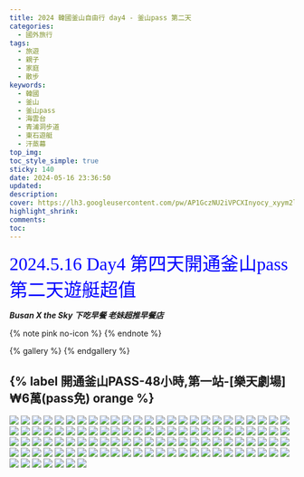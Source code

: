 ```yaml
---
title: 2024 韓國釜山自由行 day4 - 釜山pass 第二天
categories:
  - 國外旅行
tags:
  - 旅遊
  - 親子
  - 家庭
  - 散步
keywords:
  - 韓國
  - 釜山
  - 釜山pass
  - 海雲台
  - 青浦洞步道
  - 東石遊艇
  - 汗蒸幕
top_img:
toc_style_simple: true
sticky: 140
date: 2024-05-16 23:36:50
updated:
description:
cover: https://lh3.googleusercontent.com/pw/AP1GczNU2iVPCXInyocy_xyym2lUnKpQfg2CC7ynMT1VETCX8Cwr-CqsDYsw1TFpCV2OVD2sViYvxkvV5K-I8z7pL5mQ3QKHp3hKbB-Ji0iyS806XT5qPEGA=w1920-h1080
highlight_shrink:
comments:
toc:
---
```


<font face="標楷體" color="blue" size="6px">2024.5.16 Day4 第四天開通釜山pass 第二天遊艇超值</font>

<i class="fa fa-camera"> **Busan X the Sky 下吃早餐 老妹超推早餐店**</i>

{% note pink no-icon %}
{% endnote %}

{% gallery %}
{% endgallery %}


## {% label 開通釜山PASS-48小時,第一站-[樂天劇場]₩6萬(pass免) orange %}

![](https://lh3.googleusercontent.com/pw/AP1GczP2nIyBURgx5ayq-GiRBmD04iptbL_VEzYkbLv-Vkv-2MfSjwKsXD_QAkWR2Rr6iR7Lm6b6CNtA2hNHb11EcTPj0PYJTJjI6wV7T1jD3tqmXbSrK3KY=w1920-h1080)
![](https://lh3.googleusercontent.com/pw/AP1GczNTd_UMW3j2P3UHR8dbXOcAFgigMkB6mBxwKtcVGeixLbwSSUDYMCo0uL9NI4x28AsFj7spl5oB-P53NpPfzsb9ubb2oTubMzTl0DeqIApjaVc8oLom=w1920-h1080)
![](https://lh3.googleusercontent.com/pw/AP1GczO5YzbsEXRaUa8srzvUNnrS1-hsAZpnl7e9o1-haqrdibUp9ldJa89UplGfkADmHwg1QSWpY8ZkGA8wDiib83KaE8-xMyiGTQ8Bwf1Tl0bkSYUpTvM2=w1920-h1080)
![](https://lh3.googleusercontent.com/pw/AP1GczOW_SrDZELA4TbPverJUuXbrmYjqNx1RGrhqh3B513F3VK8puV_dov7cK3KvgpWPIJHWnWBVBN0motqVtMSB-j8Frx5kqbumlLldqkPvQU1FiqcRXdo=w1920-h1080)
![](https://lh3.googleusercontent.com/pw/AP1GczOiCMr_Jx-5mkzlhFbbcHb2CcjTdwCnBOYDKVrGCTAO1eKW6Bx7OgWXneQ4utEqzzyVccdctFujTsQ2jwJ5E36iA550iI3fFPLzgFEviphr18MR0hIl=w1920-h1080)
![](https://lh3.googleusercontent.com/pw/AP1GczM4tC5EljaBr8R72r1SfpOxxX21a9yH6KOkkVChmxWIt0WbtIOePi3mOC8OvdG7aqamjezN-Qe-5D8k7C87Y6Ikdq_vMQCL0NxS9qF-Tkhl8Hsf08my=w1920-h1080)
![](https://lh3.googleusercontent.com/pw/AP1GczMFhT3VLYTHvW_5-gCa9dFTh72-EaDtfJ463HOvU9PIvV9nhGaejPMWGwedLcRbDwMD0XnPDeuyLHg3aws6I1bGcptH98gZz8Pi3Rzibeb6dHdbR08W=w1920-h1080)
![](https://lh3.googleusercontent.com/pw/AP1GczOprJxYNv3cbFXJBWv1QtCCGhXDHv-Sh94TKpxARu8tmLzRnFOOnil-Dhp9NrDY5s1xpq6Kz3ydbNcTxP7INc5pzr2Fi5locdSy9g1hW3K_d-Y0Y-vt=w1920-h1080)
![](https://lh3.googleusercontent.com/pw/AP1GczPNr81nd_BLpI29Fgdy17Rp-uRIQr99ITu9ZDX6p8JOk4H8U3DE9Z9VY6Fif5vG2SQOiinjfz2e7izxxYYs9n9-BTiZW3Ji-sS2MhgGKOJ0Ay9kWhQX=w1920-h1080)
![](https://lh3.googleusercontent.com/pw/AP1GczNTe9YEoj0Wqe-jsw2_13M6C9Shy__3uifbV3FLyc2fjjZgjYapwhtzuDrNfZOWc4uztBPMCC7GoKmDKWTYYwVOyH2fCBMtrSEtxL9IYczh-k69tg--=w1920-h1080)
![](https://lh3.googleusercontent.com/pw/AP1GczNVckhMYp3rQvgcPlKGaf0Hl2YFeI8h-8ZbCTnqXUMlXT-UzG5I_CR-eEx335jxZzuo99-gu3fFidqhg7BSPiKHyHT2o8o0Zlm7CIKdfP0Jx2EsAoQC=w1920-h1080)
![](https://lh3.googleusercontent.com/pw/AP1GczOkEd8GSg3oPWkEJ53YfZ_I9GgVTwM4aJOh5fha_ZyuWfqt9irXtCSiD8MpSQ7YK-jrtaqdEnVegqa8VKErJmrSKaObj2tG-uyMEHfoMor5Mb07Y9gu=w1920-h1080)
![](https://lh3.googleusercontent.com/pw/AP1GczPvuTgpwxbcQHs20LX0kx8oPWhFPWsAzjlorsR-zj0zhYcyF13rghR9_pfwNIRigt0ExWJPMp5J3SrhRSlHtxKH18aPDfyZUiyeNeCafBUSWDLhl0y1=w1920-h1080)
![](https://lh3.googleusercontent.com/pw/AP1GczNKaDUJv3X1j6sIw0s7ghlRtUyYe0OhPguZuXsiNXL9lBiB3nI6ygg2UBqNTsnvoV2cZo5Zwnpw59cfNVhL7EuCeui_3rcnL1C9nFHdCHhyRKQZlGLp=w1920-h1080)
![](https://lh3.googleusercontent.com/pw/AP1GczPZLFl0FJlPvOpToC4LsR0SbPrXiU_Huj2MuNhUxNTZoemwAvVQ3To3gKefShvOuWAgBnemkvyKF8TJ7gjan4MRbnwqwigarp0DW7HUEN1Yj2hFiusU=w1920-h1080)
![](https://lh3.googleusercontent.com/pw/AP1GczPUBesBcHuK0pisE8MHW_8fd5-ynfUDhK9U4_xkY20rhVKrP_0FSN5bd5cLtPrZWwqMneI36sCjTmU0_QmlhQRCpIfTeRK4CZmfa5VAsF3Pe9JuH0jf=w1920-h1080)
![](https://lh3.googleusercontent.com/pw/AP1GczNQmVJcdkQgrHX7354px5LeJbILfyFQE-bPSAoZOTlFj19yekZjsDZ_HOJj2idFBTcUIL41yTV_CRZfbXkcYw-jPR0g10XlqCBqK5sj-RZIc0Z_ffwg=w1920-h1080)
![](https://lh3.googleusercontent.com/pw/AP1GczOO5_7ZYe_MIWtM9YURLAo9pXX60sE3oZ8NBQjWbnHg9b21cPI0NuNMdy87U5Nm3qa2_i5SHEk4odXk1oOVVbrw2VSjSjs3ke168LGYAgy1bakZZ37s=w1920-h1080)
![](https://lh3.googleusercontent.com/pw/AP1GczMbippoD9MfU3Z4axWVcV_9sHegOCr5k-S-c62LKHD0-d7HJig8PtyUgHwURF7hXZnqy_QW1BeVgTIq6C_kg7C5aXUlyu_uH4a7HCmdI-4DLv35-l_A=w1920-h1080)
![](https://lh3.googleusercontent.com/pw/AP1GczOWXfEC0Bivg9Pg1txW3Ypvx583oM4qvz9EacMF-L6GXQIzjNfVV4DIpgQAf3hhQguiqx9ghFCS9XSYynbToARw5CqA6Kxnj9aKhNMj25d0YCwJPGke=w1920-h1080)
![](https://lh3.googleusercontent.com/pw/AP1GczMeF6AmDtYtT4jqm92jlnthoo4WlZTWVSs_U2Oani0vXkbkaQ8ZiNWti_R3-N8CLeuAyGoyN2iwKBE2o2jhPSA3AnqhmClflPxF5An2t0U7SbvwhntI=w1920-h1080)
![](https://lh3.googleusercontent.com/pw/AP1GczMXdhI5vT2oBIdTEMwlytpI8PD_vxRmASXWYL0V7kuvDWMjEk9TXwJHkm6Eap9-nSpAfumLri-ktgKiFpC2M-Fxe6kYNeFlsE-fvQYQH0QtHeoWkzlY=w1920-h1080)
![](https://lh3.googleusercontent.com/pw/AP1GczPLWBKjxgZkF_uidegCpZsuEv1qeIujHyDaHJMLWNQ9CpCk2YueHqsc7ApHxsND6CgV4V_eBxVeuTXTU4lLq-C1MV8SxOcdh0fJHd7UxtCfiIZNFuJT=w1920-h1080)
![](https://lh3.googleusercontent.com/pw/AP1GczO8Agmty4VPIcE91z20l8CrX6K_Hom1rbM2O4mCP6N3ceUu5Qrae5Q5-iV2Kg1ajA4Wp25VqcnRb9mHAsXU9dEP9EDaWbuxunKJpZi6KUTRAdCNMwZC=w1920-h1080)
![](https://lh3.googleusercontent.com/pw/AP1GczNEe2W4Z3he09HY41HfeCW_W-BOVuLe6-1Zgqpmn9xZFjaax6JhbJYL6wyQvfx8sMnq48PeCde5hNmKKtqLnXeKfl_gBbwQwN20jRPtC_W5V140RNvC=w1920-h1080)
![](https://lh3.googleusercontent.com/pw/AP1GczOw8whzncRItPWq3Xm1fMXN5R2ldN8Q0smgaHS8nFYC8LTOH6og9U0Gz-6zqtDDRxuG2K5pXyP5m939VUbomNnZ11Ujx_Qu6QG7NHNd975HbAu35HzB=w1920-h1080)
![](https://lh3.googleusercontent.com/pw/AP1GczMANHRabuL_fPvnWF7fXdi01liDnt3bIICOopuFbmnqpMkU4FV6o_pMPetnNevHps3ELwNNnZnzRnW0Vo5mgoCfMfTYqJKeyes55KDk7x0eSW38KwqV=w1920-h1080)
![](https://lh3.googleusercontent.com/pw/AP1GczMeO0a5AVCWcxwTOizsfIRWOA7QTrRzFSh4eIy6yX-KrxEfcAzR8dsFpV9Z1B56Ps711wdFJkRBf5HGwoWb4TSV5uWuy_OjRzNOELyG1epd5Mhd9cnS=w1920-h1080)
![](https://lh3.googleusercontent.com/pw/AP1GczNr0YzMVwpxfF3E1BF4zijyODs-E_LVMm2-5_wTWUe9RLjIqwPzUc5QJgzGSYREPL18w1zpMlpYSgj3zGgx5lfU9h9Y82rLFrwNE1AsDBNvVuZJwRhz=w1920-h1080)
![](https://lh3.googleusercontent.com/pw/AP1GczPN56Adt-9MttBZhX6rd-EsppznUaR4yvNdPGD3_uumhPGi92zOYt7ibzvniAlTIIBX6vgAvzMgcPulA2WGpulMtSSp9pLpzks6iAEt0us_OxynbIX1=w1920-h1080)
![](https://lh3.googleusercontent.com/pw/AP1GczPhD367TCOy3y8eb3VHUxXwj3BgQBWup08a-PH-7mpFXkIX3nMVWreetKnYn78cAsU85drzcDRcS-vpsRiJIiDLS2xt5m4KTBdYSU37b4bQNoApawYq=w1920-h1080)
![](https://lh3.googleusercontent.com/pw/AP1GczOVH86W6eZIv2c1ea3j2O9qvX97HuACoXnWREHxwcA79ZFSfdTiMPvc4c1_X4BvzbwAudq13nYMhX8XfPzhK9n6-gF_hQ4ldW9OMLjB52uZ0cGpRz1v=w1920-h1080)
![](https://lh3.googleusercontent.com/pw/AP1GczMOCwtxmm6g15gV6JfiwPjdDf-Z7Bs3XdhEkDSgg7U44twNWaFlld3q6u7P0yXDdGea3BKCnjctgI91r5cNs-gvJmcpsJ_91kA9PqxHvyYReaxvgrF0=w1920-h1080)
![](https://lh3.googleusercontent.com/pw/AP1GczMi6so-Cnr0JXuT4lplUOFyqOFLozeK287hWUf7utOzWL1klGJGpQ5Ej_uPHplTsjDzY-G6B-V-_6mVtg-yNDm2OU7MptHgaFbxeu9nXDyl5KhiFWUG=w1920-h1080)
![](https://lh3.googleusercontent.com/pw/AP1GczPj88fg6KfQDS1I9RICsk_XzHnjhSS3lIubUKe-t8uV-fDYPHRJdXAa2oNpjjh57RBE7eMrefJg6bF7nFPyqagbz23zFy8wgVR1DubAPuzdHL-9MYAY=w1920-h1080)
![](https://lh3.googleusercontent.com/pw/AP1GczO0Q178mP_qcikfijZUGbINn44zWCiISqyW-tAuK9bVVsdFftXPXOLGhKCVTA_V7xJan9_SF252lC1aBCZ1nLO_rjLhJi2ZVbi1DbwPkls1WGlutWAN=w1920-h1080)
![](https://lh3.googleusercontent.com/pw/AP1GczOJokqaIJ9IVtGTrUcGTgAdoliDs9s7UxKtcW5XZ8UvGsXLgg28mgDRBGjeli5Qg9Uy34oIgOLqLsqaIXfjcYYHJNaSjwACHeO9fQ0idBRvDjTZtzPn=w1920-h1080)
![](https://lh3.googleusercontent.com/pw/AP1GczPKJq7RL21O2mGhFNXhOLTa53hpaFqE1Tm2btCx2AlhghTmxT3eW521WBAMPbF5gArHa-nXOfI0muhcvMSKrZcIHJs_bIgWxkGrD8SNRcrBUWphhFZU=w1920-h1080)
![](https://lh3.googleusercontent.com/pw/AP1GczOLgAQCGhUJXW25oW1UXHYNsrVQAdbY4VfobdpIZP0pjpd94izC3-3txd8QPtT8CptbeERmZOVoLU4wMa_GYTpv-yO7puoHDi41WI_JL58hmIaV2B33=w1920-h1080)
![](https://lh3.googleusercontent.com/pw/AP1GczOuL5aZmXYOLjh40Oxy92xNyDwtE0B8efAPmPNlzvDmhiwMSuYrPui2squMRisXHTT3AymH8MmCUGy0VmGPY6aqFRcYTh_ghUwukMjc8qtAegabfAid=w1920-h1080)
![](https://lh3.googleusercontent.com/pw/AP1GczNruQzL6l0lgL-qytvE84TnUbVMkyD8HibXSYEjgadphhyiRM9D-vepYdSzlc4u5xqX4JPJNp3DXhJWft_B53ooVgeof3Mrk34D2GJgcEOkYo8F3iY2=w1920-h1080)
![](https://lh3.googleusercontent.com/pw/AP1GczP4k0KUq1_47qVfPLY1ccItoRa_6wdDeS5ZEi1tNtrOqXW5imG6BcouaCtMWUd3o-ZDlsMXqGBPlytDmorWodFEWwGvaPc2mzXwKLVIE0PYCkKvHzD7=w1920-h1080)
![](https://lh3.googleusercontent.com/pw/AP1GczO1n-Wk7y8s_5piJImQFk3ziGVHzwwsGdW_DUyVN24Diyqp0JWqMd7MWSObQvRRebcpflvbQisF9IJ5ukRJLjWrdYz26Jyoef_UkWuZExDrF_2wjqhX=w1920-h1080)
![](https://lh3.googleusercontent.com/pw/AP1GczPj5vFBqR5y_XRLPXvYFNgjGMHeOVFYOBJKmLQC1bKvxnTwqXwHr9_63A2tNky_zXKdYJziPZRPTzC9c7y1elh7EQSSEz5aX_g2nQYHVg0B1XiBsd-O=w1920-h1080)
![](https://lh3.googleusercontent.com/pw/AP1GczN8X4odt8L49A0oMtNRdQ6khkdDIOYnA5yaxprOdBzFZrWknUd1PKFKlyhX5mEAZcKV8W95b7qWlfKcG-Q_qg1TTWU3kPBBBmlmLe1t3enCwik8_ymz=w1920-h1080)
![](https://lh3.googleusercontent.com/pw/AP1GczPq5a2nALfjweTQeJwv4pvo1Is7kvxdrfPHgrZ4_RSPZ6QN4MH6DZGUbj5MiizcQotw9Q8d8RWWjmz1OFRxRBOpszWMpdA390G_EAhHUGwlccUFXqd1=w1920-h1080)
![](https://lh3.googleusercontent.com/pw/AP1GczNggyf5djFcnyDD5mscY79vmI50fPMoGfcfKYYpsdKgT_7KGYoGzZeSE0skGBwGFYwp0swf-g0UEEF0wPT8FicUKkm827Jv8_943uRVI-tFkF97velU=w1920-h1080)
![](https://lh3.googleusercontent.com/pw/AP1GczM_Rd4JhjiR_g9ORYZdmhwNvmENM2B8wLd_fHTvq8f21IAiUBcyzOztz-96f0VSEoOognFPK_vnPnUuyjVxRGK1PZz6ka1LDfsDowNltJckeZh_Ppzm=w1920-h1080)
![](https://lh3.googleusercontent.com/pw/AP1GczMVx5QLCahCxxqgwXpbzHOFK_vEB_mSf4_SwumknwMNoxux6GYEb0bldYXSbirgiB3SYKCXugjGHkxTF-ntWt-M83LjASxk63Cab7RM9RPvZDtvonfb=w1920-h1080)
![](https://lh3.googleusercontent.com/pw/AP1GczPsFbDx0j2R0hKztoF71R_znTHgHmZIUbE2dFNR3CdLwCPfaxbeujQ4BL26jFvLUImPEqSe6cwki7_zIK_wD9MFEiNGcKzGYSM5uY13rxiOgQMkF_lC=w1920-h1080)
![](https://lh3.googleusercontent.com/pw/AP1GczMIfzthFpw4O5xTWs3ZFQH6cSpSa1mzlyZuJ-sNFrNszIGukG4SLmZzvOi0qlONMsFZPKb0g30ELl7wJ7bP__1kgXCOkPM9dRjNJDw9NcyVBBgAcLAR=w1920-h1080)
![](https://lh3.googleusercontent.com/pw/AP1GczNEtrM-diKxrO1_-epfJ-4pUGUGnN3Q9JZYpzolEAdB7LVZKeXSA7of5jIRPg1r3m6nvsu4IztASS0RzlZEwUMYTXLlm2xDUPADr5eI21x1U1ycdcoW=w1920-h1080)
![](https://lh3.googleusercontent.com/pw/AP1GczPdeWIPw6c12OxB-sx1Odwk7HdCV49MWb8LzTcjgJCVfYdScnXoBpLBpbGS300YDY5OZ20GFOCIyG1yb-BYXt505RGGzrePmp77MhjE0dS4VA9Wye2w=w1920-h1080)
![](https://lh3.googleusercontent.com/pw/AP1GczPKabK9kbOXv34gESM2jTpNz6Xe9F9-76WKi1Rvh6ZRD8gAIIu10VKJh6pwNPnJYp4nW3oyxH_6uJva1Tm9b7Fa87RJSGEk3mTpCM-4txFkOrnvZ_0I=w1920-h1080)
![](https://lh3.googleusercontent.com/pw/AP1GczN6kuN--rSJL0Namw4YFujZ1eVQO-E0SekD4RhMDadMhcruUfTCwItYeEd4mGEnCf0e7GZzqYdHkkaMxvZp9DDmtnbwMoQ1pV-pVb4TZ1hyEAfCuA_I=w1920-h1080)
![](https://lh3.googleusercontent.com/pw/AP1GczPkZ7aANAKDPSIGlBWeFU6DMKrIy6CwbK5N11tfq0fV_cYgW0OTBnc_OZRaDd8NjjQjZnN3tXTkhlBlbT-9LgAHxnZ19LxLq2Q6xRyRRlC5O_NwIIlq=w1920-h1080)
![](https://lh3.googleusercontent.com/pw/AP1GczMWM0Fz4CG3Pn4-mgeHq_Poe3eTsxD4xowUstqyccfqZ7iieDkt10BF6nMvSij3Vi0qiEn3HkPf0QI4uZ53iF43AlbHDAY0jva1N3fMTKp3hCwvPb2o=w1920-h1080)
![](https://lh3.googleusercontent.com/pw/AP1GczPG6OBS6rGHSUSRoqZQIpXr9eddR6W_-_UxmJUNf_bZEFAdDo0Npc3zgu8JcDacXyw1jk-CKrpJy_nNZojWRscXBvf73XPtIlLmlCXnOZJ10BV5QDIf=w1920-h1080)
![](https://lh3.googleusercontent.com/pw/AP1GczPYpOvSzJrceM96g46IW7gvbLsQKQjGeIHApabtnIIDCr-PkaKB48Y-WpUI47aby1eU0sgOvACDyd64mdFDgRl7Z1A1g0ED1j-GX9WGBI_BdNIYfsIv=w1920-h1080)
![](https://lh3.googleusercontent.com/pw/AP1GczPsLgMLB8ApjYEqnl_H9kdVceT1Uq3BXGrltGt_xJTCSJSe94qjKLgqgejEvt62bWSIcNpE9bLp0OPEasdK31neXWkCbaXd7t7t99BzsOIpA8KJg8Xf=w1920-h1080)
![](https://lh3.googleusercontent.com/pw/AP1GczMbdOGGlqmx2sWX65obIgFk3GnCifNHGhM3chtZSr401SXgzSoY4RjJEAxRgfxNcq48lBJDeL26tXbotxMFw7vuPIDVk_4RxWnkTTDL5PEtHbb0YtSD=w1920-h1080)
![](https://lh3.googleusercontent.com/pw/AP1GczOMR0GaN7-_DyfTF4kiNA_ccu9mXmV0Dx_qcZUHWHuYC78Hn1QC7FCdjN-TmAWRyNRBKYopOkmQOdmuG7TJjP2U_Ho5gtw3etk0PkyYAKUMFfa0on5X=w1920-h1080)
![](https://lh3.googleusercontent.com/pw/AP1GczOO2aCZ9EQm-G5CT1xbIrWpoR1gf_ZEHx-JpS9iLcXUbXhB7b0KgAady95sypEAQ3h5ZFRTlnYMUFk-1GLJDeSaqeYcnyw37f1l9XzK6Obx6BXZekzh=w1920-h1080)
![](https://lh3.googleusercontent.com/pw/AP1GczMHykDWkaN5_pl_zlnW6JsXfTc0mv1HazjbPWcYeeDTl-LcKzMQJ0ewmqQwMnzh31eKaVWWBY-b-Izi7Ghw_MFYkem9A2AYmq_m9iTI6JFy8RKh8wAL=w1920-h1080)
![](https://lh3.googleusercontent.com/pw/AP1GczMpn842Tz7aopMMZApNVvRtJwDt6KDz0MNOGRMknSicwzZMk7BKKFS_AQj-diVDGlGWYRPMGxNfO_gbQjkfZiDUmQ11BVjFJLjijDYRubgO1NqxLNyK=w1920-h1080)
![](https://lh3.googleusercontent.com/pw/AP1GczMFEgI5lGU-cTkrKpqi4m6j3nzM7bj89WRFQi19LhkXK4XecabVRlBNaeYD4YYbv8enVojYaqIukvz9yXA8BuhcvTRsVjA3VKilrVZg7yXh_5WvnaoD=w1920-h1080)
![](https://lh3.googleusercontent.com/pw/AP1GczM47q35VNZtbRdoE91FcXvvc37QRACvIzsU0OjQOIs2Q1_NWDyRRyA12RgpC8X-YP69I4Wo7GxmMPkGje7I0wab__hu6e1neaNakNjEKfC-GrMWxicO=w1920-h1080)
![](https://lh3.googleusercontent.com/pw/AP1GczMeiYaRdGir-B6a6GJ-2UmtNSxS5Loiby1kGzpIHYTgtY9TYd6QkcKhQoRUoblsWo7f_NWFojAcENkZIKYVdcD6652k0dlH9ceKmxNdWX3kBftGSiZm=w1920-h1080)
![](https://lh3.googleusercontent.com/pw/AP1GczNU2iVPCXInyocy_xyym2lUnKpQfg2CC7ynMT1VETCX8Cwr-CqsDYsw1TFpCV2OVD2sViYvxkvV5K-I8z7pL5mQ3QKHp3hKbB-Ji0iyS806XT5qPEGA=w1920-h1080)
![](https://lh3.googleusercontent.com/pw/AP1GczNajn8Ub8qQJ9pcISEeYMhUxHjj4nQUV3zuOTNQ1QoHQslAq5vAob9gl5X07t0t-MyohoGYRUY0vtDsLIY6vNFVO-W6m6SwxGjeIkf-E39Sj2LxzY2S=w1920-h1080)
![](https://lh3.googleusercontent.com/pw/AP1GczNlkUghCULXzoCn0KPP3SCq8ViwMG1wout5JijvOmRNmJgoxSwMNMv5rcnr4Qg3BXm3lyACefbU402MMloxhUP1d0kSIOIGxLa9KF8zto5ip92BjHNO=w1920-h1080)
![](https://lh3.googleusercontent.com/pw/AP1GczN8GSE7UpV-tQcNd8MeN1ZKs8xjPd2XtaihdFWjwDuL8Uu-r6wTMUmi23yimHJpgJ2v1fYeo7k036gsdoDXMGGAmLzpKR8S1B1IJncBMzjwPqn-JEvD=w1920-h1080)
![](https://lh3.googleusercontent.com/pw/AP1GczNPBZo4Hk-u7vy-8hbTmGKwmMEZKKteakS10HR5BzjRTYL-CSZzzDvatkh1_g781uR3z1vJBIuzYdJJUbYaMi-3f03UYmBz3mVFFAYsE2eaJeRJCAmX=w1920-h1080)
![](https://lh3.googleusercontent.com/pw/AP1GczN1Y4f_dfjd60vXg9RfEdWGLpvY7QUFis7b2Fj0l0zQjjTKcpT8pzhVDJ8W1QOTJUGmfICWQvP1WktyAcHTUFS2YkZ9gJGyG8Rw_jquDUe7WEiNMI8f=w1920-h1080)
![](https://lh3.googleusercontent.com/pw/AP1GczM41Iy84_F-zVlv2dKHRedGVlQapj3bhtfvbVy2YRPKdiAEdJrmQzpPptcP2QJq0RogUFvyFlq5Uw2hVNOVWckz8YxyretfgmtrJMPklsL70MX1cqf3=w1920-h1080)
![](https://lh3.googleusercontent.com/pw/AP1GczPRYPgX10kk0Vk43dAbGLEHieO-DE7GTlnPVBGDekq4n5a2Insyg_5RzSo7A9VOkj0PdfuL7tAk0I_yf71zaAv85RPoUeZAkL1Rg40heW88gRJBxbB0=w1920-h1080)
![](https://lh3.googleusercontent.com/pw/AP1GczMwX5qSKSm0HyEZ2xANB-Hm2Su3UY1ORdTXfMBdrrwjCeDAETpjswJwTbROmDD9MJQdu-TYKis8zGhi_L-F1gqxswp9YszdtfMx6cdfQfyC6m62OZA-=w1920-h1080)
![](https://lh3.googleusercontent.com/pw/AP1GczMMS04y5O4loyA7YA9jLNH7-HYhcq3nj_PrYgSYyvFz52xP_mZR6favNKfpdRx8ubdDBHBIIidF-ffYBd03Ad9RY8ICM3xjSHUj0pBOphK8uVxIkwL9=w1920-h1080)
![](https://lh3.googleusercontent.com/pw/AP1GczM5ReAp3HgfNX_5TiJtAN2fiPjkbNjjOxscsFYlLQtVrKJeVSyL7njrSNpaYnk1BIpsErOqHrHaHL2ZTz4wR5uYM9cjuDaJlqSZmxn8f5QSBvc6z-Bz=w1920-h1080)
![](https://lh3.googleusercontent.com/pw/AP1GczOp2BSk4WuUuT-MWlsrZ0md1X8S8z1FCnyhiWKL9nm3nAvmNcDzhG6g2Ut8g7Omzezj61A50B2FaL3ZiN0oMNYqVdlY3NvfzO_cHl07pgu84iMzP11v=w1920-h1080)
![](https://lh3.googleusercontent.com/pw/AP1GczPc17NndRDe-py3Gt7YWcqJmwGsi2Uz97v2Tf0oCJ48ywwRFAVzSefhEDCG2IAp_2X88SwEVNEmAAAe1fiOFUC-DAEg7ZgDS-wY9LG_DryOvja8jOh-=w1920-h1080)
![](https://lh3.googleusercontent.com/pw/AP1GczOtDnWDOIQxzzXc65cdjVjBzkEWMXe8T1c0WwJKvM9Oz2VlqskT8aZBKfsMHDCDJf_ZtpS29o_DNw-QWu8PDx2pGTC_DecAZfaB4o7yC5HWSvoMocCl=w1920-h1080)
![](https://lh3.googleusercontent.com/pw/AP1GczMfsQASFX813x-F4OQmnAqRTI-dlMAcP300JxVumk7aPiwYe5_tSR4-JUGC8uJutV8vGW5q10k4XjJABPCJViednvjGn8Use33Ae2aodFPVmaPOCrsJ=w1920-h1080)
![](https://lh3.googleusercontent.com/pw/AP1GczMoAtFnLJf7R14zwi4iFb2XzqpC0N_AGOz0coDjss1fFlGAZnHnht4bh8ghXWZSpqLsk0kcpP_pvCYxv_kzQcYK6fFz9K7GznXA7oV_aHEDZAjYyPgT=w1920-h1080)
![](https://lh3.googleusercontent.com/pw/AP1GczOvDNxWSOEqU5_mulLXiOXg6T2Mggg1KV2sGXkIt6KnN-ONzIuL3HE0yTx2y4EHJFGespvP3MuHbE494ZBYmIFsp7RnjsO3fs3oAa3TRWe75E0-M32d=w1920-h1080)
![](https://lh3.googleusercontent.com/pw/AP1GczP4YscxvDM1LYr0A7MBPa906bqRaCT0IcvJ1hKv5Mel8vpNYmfGt3CvZkKcNFliZstBgMHFThh9WbvkQmagtHCEZbmqFlgG1CO25CyLKj3gplnoSsIr=w1920-h1080)
![](https://lh3.googleusercontent.com/pw/AP1GczNA-rJHql2YNFmRfZekZ65uYmmOTHj4WVk4xkwNoXmjBYFJtAZRohF8v53hAQr0DqTrwiLorC-wXncT2cCEOHzjIf8E5aMdATQLcCPhW7wl2La1aZCG=w1920-h1080)
![](https://lh3.googleusercontent.com/pw/AP1GczOZNtOkEgKbu-_OnDutYD0iIxq6KBKWzN7KGmUqc6Eec34MyAzcUMloZQL-I4mivmSk4-71LWHKkSmX7MiEW92M19SmgZUKZFkScPezhvuXYdH9iWWE=w1920-h1080)
![](https://lh3.googleusercontent.com/pw/AP1GczM0kBcE1rhqPm0HD8a69lGXJiWHyT1W0AU2tJgvAa2LOh5Ti8GTrFChBLaFjwvjAubmpopPefzHrgfoKdjIvAg4zkc7iUjVQERER2BJl9BSPVUHSYYX=w1920-h1080)
![](https://lh3.googleusercontent.com/pw/AP1GczMGStBwqlCij127GF8iEeQuKgeydNnbLtaBp69FpoPiPzW0KSkYaZnrxjObTVmgKsRS4Q4lFLRBEyYP7rGT-q9g9x7fcI0jxzA0ba7mrhcgjqI6pW9b=w1920-h1080)
![](https://lh3.googleusercontent.com/pw/AP1GczOMDmVYR_txNotL4jOCQbaHcGd5FFiaBXHYFjvtLBTnEmsxCWa7daL8FBsK7-4Gvq6lYcghBGyC7zQQZQI_vGh9lRe4OW6qXnitXPZnVwugalHymXVI=w1920-h1080)
![](https://lh3.googleusercontent.com/pw/AP1GczMGenDFcNilp79wwcBrtMHRLJySiV2BmE64WTetAohGtgCSnKQ4j177oztsQLMvjhxiMmjdWgwfzThYvlgJdrDEISnkaOqe4t3IuNhJ04DOPke_eDa1=w1920-h1080)
![](https://lh3.googleusercontent.com/pw/AP1GczMrqlPyXDWBTHjTC6FVyHkx0Jz5ndtZm-tHg_YnxBB9_aL7ZLk7hc-CbdKdlOuOoI4twLxtKtyftSugcBdK5DvbO9AAryCICGtHvufBgVA85afM4vXN=w1920-h1080)
![](https://lh3.googleusercontent.com/pw/AP1GczPpjiLC5IzcHuasnoiNPuWgdwzX62QE4_fXs4Mylgxe4CfxXibyOr0BLQDzjI5p-1hpzlwo76bLGIutBXD2Qv6sw0HbziRuaAJJEn-fVDHF2CBxahD_=w1920-h1080)
![](https://lh3.googleusercontent.com/pw/AP1GczPsu8ZSUd0RH-M0tdk7dGOzH-AjPK_W6wsXttC2LLTTHg0U_n7v-RYirCoN7SxlOj4EqLUeMOPvH8kAfWHgLuE4zeMIPOitLSFJNVJ4S-soQoX0dcYa=w1920-h1080)
![](https://lh3.googleusercontent.com/pw/AP1GczM5jCZsHHTjh2M_ik9KRzsp6s3bheyIasA9z84iRX1nj4wGJ3-K9WxhoiDVhkSFSLndPWvoQQIRfhBLDrxNzEKexvXyx2mYrbWCqnjQ062IEc4i1MFn=w1920-h1080)
![](https://lh3.googleusercontent.com/pw/AP1GczOtYFxvooTsHBhq7uTuTi5OHuwP834NX23Y3y78jME8uIG10XOls69W-mNLFRJ7AkRAaw_nm2suj5HeY8Wv3qjvNcJyCFzx-wsVgF2t3yZNbf4QPjhV=w1920-h1080)
![](https://lh3.googleusercontent.com/pw/AP1GczOFFtbEXmmFHvRM-anQoUxj1ru4vySZQVc9WYVDLAVpdV6AnHzVunBh8Pz0i2yWC_fG8_TGKtDfmL_pSwrZK_Jk0zU_godL_3YQR9gx3HkLlp2Nzvkq=w1920-h1080)
![](https://lh3.googleusercontent.com/pw/AP1GczPFhhs8ALZldsoU48ZiLXjdDz9dNr9-BgflkSpUBoj8D0TaLFloEhkrJqYwOuByTS7vxx2nschuemNHUoTg4d0nW4UC7mt_kqYSEFdHZTK8tRrUenZ8=w1920-h1080)
![](https://lh3.googleusercontent.com/pw/AP1GczNp3QpyJbJuKhd68-YhyskGzgJZs5mLggkukdg2xgYGUmZzrg_8NIAVDArrhNSJoJFF0anIFVCDyBrfUW-Akst9fpVjwhx5_lkXi4hgqDqQV9OCNWHX=w1920-h1080)
![](https://lh3.googleusercontent.com/pw/AP1GczPj20pWlxHRsVRJhA9TImrm_Nj1RFQkXBlWLafq58CUmo3_FBJ4vwEGktXOBFNYL_5dYJvTUlbsnMQpZcki1vV9pu8o7XSGXKxqh4P_-fPoShCfbcps=w1920-h1080)
![](https://lh3.googleusercontent.com/pw/AP1GczP7ULP1o9G1SL-rFAKu4IvpRIg7jSmyaXv_MT-2M3kcfd4tLugSQ9qAdvhax1bgCfmmKVPth3XneMmSUO05ZX3gGLCVKUDizSnxkRQRmFXSvChO9FZ5=w1920-h1080)
![](https://lh3.googleusercontent.com/pw/AP1GczMP_vpEq1bZE0be-s01NIBWhgOPLwwUz2D77T4mLc5u4O9EN9wMuztL5oUYzfUqlkQkk67Ripj1eMFT_uQNG3QjsZlY3X8gZT93CHHybCWxSAGOkmGm=w1920-h1080)
![](https://lh3.googleusercontent.com/pw/AP1GczPhVcrVvGwXyIF2Kwf8KfFq2Fc3DK2BYZGJztCiAtUKseW9JJUbwP92ERSm2CTV-tB4kaODh-2I_79YnP9tyCk5bLgy09x655AyzsIiDC86CvvHFeKJ=w1920-h1080)
![](https://lh3.googleusercontent.com/pw/AP1GczMSNRDTaDmttxHrY37cSWajGOFfx_lROFmFnAN4op5MTG09_yxvQqxcB82_yVW697_kNpu2qcCkGeZ-b8qqJfHYQU_sD2ethONncZw9t3Vy2tM81GJq=w1920-h1080)
![](https://lh3.googleusercontent.com/pw/AP1GczNGV17laupZoebtMDuSKN1AJs52_kQ__JcQQCkR4eyniDjKQMpiJYrcJv4uqjUJ5hj6wGP0LNNWu09NrAtOlhR-c6coJuRCLdgoJpPQp3P-jlmpYnrV=w1920-h1080)
![](https://lh3.googleusercontent.com/pw/AP1GczOws3hy5v5wfwSX1tU1HbUP5MnsRL7lt_nkl96_GCn0oLY9BOVL-6uexw1v-dwrI_Xo2Ia_ZuxsCe8BQtzX00WZr_Pgp-zxMyRiJZAr4-PgZktLOgdW=w1920-h1080)


<style>
table th:first-of-type {
    width: 33%;
}
table th:nth-of-type(2) {
    width: 33%;
}
table th:nth-of-type(3) {
    width: 33%;
}
</style>

